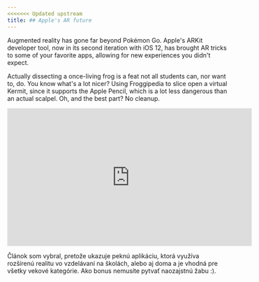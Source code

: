 ```yaml
---
<<<<<<< Updated upstream
title: ## Apple's AR future
---
```


Augmented reality has gone far beyond Pokémon Go. Apple's ARKit developer tool, now in its second iteration with iOS 12, has brought AR tricks to some of your favorite apps, allowing for new experiences you didn't expect.

Actually dissecting a once-living frog is a feat not all students can, nor want to, do. You know what's a lot nicer? Using Froggipedia to slice open a virtual Kermit, since it supports the Apple Pencil, which is a lot less dangerous than an actual scalpel. Oh, and the best part? No cleanup.

<iframe width="560" height="315" src="https://www.youtube.com/embed/MhI49AefyJY" frameborder="0" allow="accelerometer; autoplay; encrypted-media; gyroscope; picture-in-picture" allowfullscreen></iframe>


Článok som vybral, pretože ukazuje peknú aplikáciu, ktorá využíva rozšírenú realitu vo vzdelávaní na školách, alebo aj doma a je vhodná pre všetky vekové kategórie. Ako bonus nemusíte pytvať naozajstnú žabu :).
